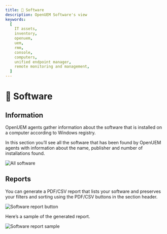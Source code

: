 ```yaml
---
title: 💾 Software
description: OpenUEM Software's view
keywords:
  [
    IT assets,
    inventory,
    openuem,
    uem,
    rmm,
    console,
    computers,
    unified endpoint manager,
    remote monitoring and management,
  ]
---
```


# 💾 Software

## Information

OpenUEM agents gather information about the software that is installed on a computer according to Windows registry.

In this section you’ll see all the software that has been found by OpenUEM agents with information about the name, publisher and number of installations found.

![All software](/img/console/all_software.png)

## Reports

You can generate a PDF/CSV report that lists your software and preserves your filters and sorting using the PDF/CSV buttons in the section header.

![Software report button](/img/console/software_report_button.png)

Here’s a sample of the generated report.

![Software report sample](/img/console/software_report_sample.png)
